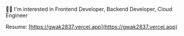 <!-- https://simpleicons.org -->

🧑‍💻 I'm interested in Frontend Developer, Backend Developer, Cloud Engineer

Resume: [https://gwak2837.vercel.app](https://gwak2837.vercel.app)
